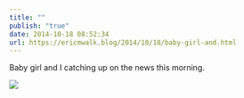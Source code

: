 ```yaml
---
title: ""
publish: "true"
date: 2014-10-18 08:52:34
url: https://ericmwalk.blog/2014/10/18/baby-girl-and.html
---
```


Baby girl and I catching up on the news this morning.

![](https://ericmwalk.blog/uploads/2022/4f07584368.jpg)